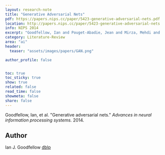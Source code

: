 ```yaml
---
layout: research-note
title: "Generative Adversarial Nets"
pdf: https://papers.nips.cc/paper/5423-generative-adversarial-nets.pdf
location: http://papers.nips.cc/paper/5423-generative-adversarial-nets
info: NIPS 2014
excerpt: "Goodfellow, Ian and Pouget-Abadie, Jean and Mirza, Mehdi and Xu, Bing and Warde-Farley, David and Ozair, Sherjil and Courville, Aaron and Bengio, Yoshua."
category: Literature-Review
area: "ai"
header:
  teaser: "assets/images/papers/GAN.png"

author_profile: false


toc: true
toc_sticky: true
show: true
related: false
read_time: false
showmeta: false
share: false
---
```

Goodfellow, Ian, et al. "Generative adversarial nets." *Advances in neural information processing systems.* 2014.
## Author
Ian J. Goodfellow [dblp](https://dblp.uni-trier.de/pers/g/Goodfellow:Ian_J=.html)